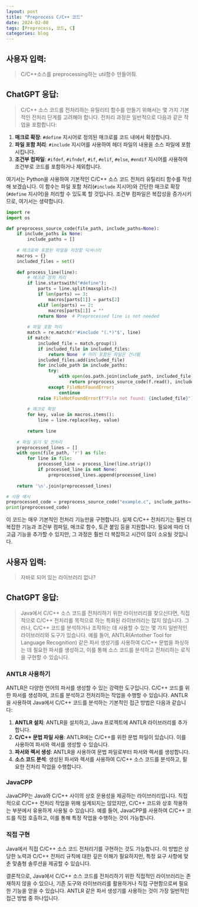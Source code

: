 ```yaml
---
layout: post
title: "Preprocess C/C++ 코드"
date: 2024-02-08
tags: [Preprocess, 코드, C]
categories: blog
---
```


## 사용자 입력:
> C/C++소스를 preprocessing하는 util함수 만들어줘.

## ChatGPT 응답:
> C/C++ 소스 코드를 전처리하는 유틸리티 함수를 만들기 위해서는 몇 가지 기본적인 전처리 단계를 고려해야 합니다. 전처리 과정은 일반적으로 다음과 같은 작업을 포함합니다:

1. **매크로 확장**: `#define` 지시어로 정의된 매크로를 코드 내에서 확장합니다.
2. **파일 포함 처리**: `#include` 지시어를 사용하여 헤더 파일의 내용을 소스 파일에 포함시킵니다.
3. **조건부 컴파일**: `#ifdef`, `#ifndef`, `#if`, `#elif`, `#else`, `#endif` 지시어를 사용하여 조건부로 코드를 포함하거나 제외합니다.

여기서는 Python을 사용하여 기본적인 C/C++ 소스 코드 전처리 유틸리티 함수를 작성해 보겠습니다. 이 함수는 파일 포함 처리(`#include` 지시어)와 간단한 매크로 확장(`#define` 지시어)을 처리할 수 있도록 할 것입니다. 조건부 컴파일은 복잡성을 증가시키므로, 여기서는 생략합니다.

```python
import re
import os

def preprocess_source_code(file_path, include_paths=None):
    if include_paths is None:
        include_paths = []
    
    # 매크로와 포함된 파일을 저장할 딕셔너리
    macros = {}
    included_files = set()
    
    def process_line(line):
        # 매크로 정의 처리
        if line.startswith("#define"):
            parts = line.split(maxsplit=2)
            if len(parts) == 3:
                macros[parts[1]] = parts[2]
            elif len(parts) == 2:
                macros[parts[1]] = ""
            return None  # Preprocessed line is not needed
        
        # 파일 포함 처리
        match = re.match(r'#include "(.*)"$', line)
        if match:
            included_file = match.group(1)
            if included_file in included_files:
                return None  # 이미 포함된 파일은 건너뜀
            included_files.add(included_file)
            for include_path in include_paths:
                try:
                    with open(os.path.join(include_path, included_file), 'r') as f:
                        return preprocess_source_code(f.read(), include_paths)
                except FileNotFoundError:
                    continue
            raise FileNotFoundError(f"File not found: {included_file}")
        
        # 매크로 확장
        for key, value in macros.items():
            line = line.replace(key, value)
        
        return line
    
    # 파일 읽기 및 전처리
    preprocessed_lines = []
    with open(file_path, 'r') as file:
        for line in file:
            processed_line = process_line(line.strip())
            if processed_line is not None:
                preprocessed_lines.append(processed_line)
    
    return '\n'.join(preprocessed_lines)

# 사용 예시
preprocessed_code = preprocess_source_code("example.c", include_paths=["/path/to/includes"])
print(preprocessed_code)
```

이 코드는 매우 기본적인 전처리 기능만을 구현합니다. 실제 C/C++ 전처리기는 훨씬 더 복잡한 기능과 조건부 컴파일, 매크로 함수, 토큰 붙임 등을 지원합니다. 필요에 따라 더 고급 기능을 추가할 수 있지만, 그 과정은 훨씬 더 복잡하고 시간이 많이 소요될 것입니다.

## 사용자 입력:
> 자바로 되어 있는 라이브러리 없나?

## ChatGPT 응답:
> Java에서 C/C++ 소스 코드를 전처리하기 위한 라이브러리를 찾으신다면, 직접적으로 C/C++ 전처리를 목적으로 하는 특화된 라이브러리는 많지 않습니다. 그러나, C/C++ 코드를 분석하거나 조작하는 데 사용할 수 있는 몇 가지 일반적인 라이브러리와 도구가 있습니다. 예를 들어, ANTLR(Antother Tool for Language Recognition) 같은 파서 생성기를 사용하여 C/C++ 문법을 파싱하는 데 필요한 파서를 생성하고, 이를 통해 소스 코드를 분석하고 전처리하는 로직을 구현할 수 있습니다.

### ANTLR 사용하기

ANTLR은 다양한 언어의 파서를 생성할 수 있는 강력한 도구입니다. C/C++ 코드를 위한 파서를 생성하여, 코드를 분석하고 전처리하는 작업을 수행할 수 있습니다. ANTLR을 사용하여 Java에서 C/C++ 코드를 분석하는 기본적인 접근 방법은 다음과 같습니다:

1. **ANTLR 설치**: ANTLR을 설치하고, Java 프로젝트에 ANTLR 라이브러리를 추가합니다.
2. **C/C++ 문법 파일 사용**: ANTLR에는 C/C++를 위한 문법 파일이 있습니다. 이를 사용하여 파서와 렉서를 생성할 수 있습니다.
3. **파서와 렉서 생성**: ANTLR을 사용하여 문법 파일로부터 파서와 렉서를 생성합니다.
4. **소스 코드 분석**: 생성된 파서와 렉서를 사용하여 C/C++ 소스 코드를 분석하고, 필요한 전처리 작업을 수행합니다.

### JavaCPP

JavaCPP는 Java와 C/C++ 사이의 상호 운용성을 제공하는 라이브러리입니다. 직접적으로 C/C++ 전처리 작업을 위해 설계되지는 않았지만, C/C++ 코드와 상호 작용하는 부분에서 유용하게 사용될 수 있습니다. 예를 들어, JavaCPP를 사용하여 C/C++ 코드를 직접 호출하고, 이를 통해 특정 작업을 수행하는 것이 가능합니다.

### 직접 구현

Java에서 직접 C/C++ 소스 코드 전처리기를 구현하는 것도 가능합니다. 이 방법은 상당한 노력과 C/C++ 전처리 규칙에 대한 깊은 이해가 필요하지만, 특정 요구 사항에 맞춘 맞춤형 솔루션을 제공할 수 있습니다.

결론적으로, Java에서 C/C++ 소스 코드를 전처리하기 위한 직접적인 라이브러리는 존재하지 않을 수 있으나, 기존 도구와 라이브러리를 활용하거나 직접 구현함으로써 필요한 기능을 얻을 수 있습니다. ANTLR 같은 파서 생성기를 사용하는 것이 가장 일반적인 접근 방법 중 하나입니다.

